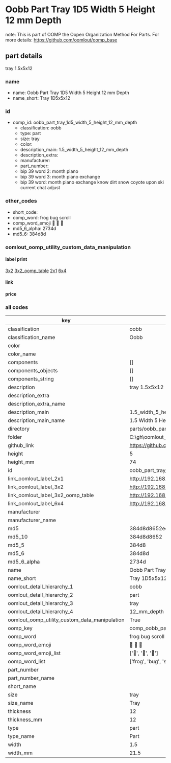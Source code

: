 # Oobb Part Tray 1D5 Width 5 Height 12 mm Depth  

note: This is part of OOMP the Oopen Organization Method For Parts. For more details: https://github.com/oomlout/oomp_base

##  part details
  



tray 1.5x5x12



### name
* name: Oobb Part Tray 1D5 Width 5 Height 12 mm Depth
* name_short: Tray 1D5x5x12 
### id
* oomp_id: oobb_part_tray_1d5_width_5_height_12_mm_depth
  * classification: oobb
  * type: part
  * size: tray
  * color: 
  * description_main: 1.5_width_5_height_12_mm_depth
  * description_extra: 
  * manufacturer: 
  * part_number: 
  * bip 39 word 2: month piano
  * bip 39 word 3: month piano exchange
  * bip 39 word: month piano exchange know dirt snow coyote upon ski current chat adjust

### other_codes
* short_code: 
* oomp_word: frog bug scroll
* oomp_word_emoji :frog: :bug: :scroll:
* md5_6_alpha: 2734d
* md5_6: 384d8d






### oomlout_oomp_utility_custom_data_manipulation
#### label print
[3x2](http://192.168.1.245:1112/?label=oomp%202734d)
[3x2_oomp_table](http://192.168.1.108:1112/?label=oomp%202734d)
[2x1](http://192.168.1.242:1112/?label=oomp%202734d)
[6x4](http://192.168.1.55:1112/?label=oomp%202734d)    

#### link

                              

#### price







### all codes 
| key | value |  
| --- | --- |  
| classification | oobb |  
| classification_name | Oobb |  
| color |  |  
| color_name |  |  
| components | [] |  
| components_objects | [] |  
| components_string | [] |  
| description | tray 1.5x5x12 |  
| description_extra |  |  
| description_extra_name |  |  
| description_main | 1.5_width_5_height_12_mm_depth |  
| description_main_name | 1.5 Width 5 Height 12 mm Depth |  
| directory | parts/oobb_part_tray_1d5_width_5_height_12_mm_depth |  
| folder | C:\gh\oomlout_oobb_version_4_generated_parts\parts\oobb_part_tray_1d5_width_5_height_12_mm_depth |  
| github_link | https://github.com/oomlout/oomlout_oomp_part_src/tree/main/parts/oobb_part_tray_1d5_width_5_height_12_mm_depth |  
| height | 5 |  
| height_mm | 74 |  
| id | oobb_part_tray_1d5_width_5_height_12_mm_depth |  
| link_oomlout_label_2x1 | http://192.168.1.242:1112/?label=oomp%202734d |  
| link_oomlout_label_3x2 | http://192.168.1.245:1112/?label=oomp%202734d |  
| link_oomlout_label_3x2_oomp_table | http://192.168.1.108:1112/?label=oomp%202734d |  
| link_oomlout_label_6x4 | http://192.168.1.55:1112/?label=oomp%202734d |  
| manufacturer |  |  
| manufacturer_name |  |  
| md5 | 384d8d8652eee637361f57be9d69047b |  
| md5_10 | 384d8d8652 |  
| md5_5 | 384d8 |  
| md5_6 | 384d8d |  
| md5_6_alpha | 2734d |  
| name | Oobb Part Tray 1D5 Width 5 Height 12 mm Depth |  
| name_short | Tray 1D5x5x12  |  
| oomlout_detail_hierarchy_1 | oobb |  
| oomlout_detail_hierarchy_2 | part |  
| oomlout_detail_hierarchy_3 | tray |  
| oomlout_detail_hierarchy_4 | 12_mm_depth |  
| oomlout_oomp_utility_custom_data_manipulation | True |  
| oomp_key | oomp_oobb_part_tray_1d5_width_5_height_12_mm_depth |  
| oomp_word | frog bug scroll |  
| oomp_word_emoji | :frog: :bug: :scroll: |  
| oomp_word_emoji_list | [':frog:', ':bug:', ':scroll:'] |  
| oomp_word_list | ['frog', 'bug', 'scroll'] |  
| part_number |  |  
| part_number_name |  |  
| short_name |  |  
| size | tray |  
| size_name | Tray |  
| thickness | 12 |  
| thickness_mm | 12 |  
| type | part |  
| type_name | Part |  
| width | 1.5 |  
| width_mm | 21.5 |  
